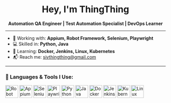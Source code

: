 <h1 align="center">Hey, I'm ThingThing</h1>

<p align="center">
  <b>Automation QA Engineer | Test Automation Specialist | DevOps Learner</b>
</p>

---

- 🤖 Working with: <strong>Appium, Robot Framework, Selenium, Playwright</strong>  
- 💻 Skilled in: <strong>Python, Java</strong>  
- 🚀 Learning: <strong>Docker, Jenkins, Linux, Kubernetes</strong>  
- 📬 Reach me: <a href="mailto:sivthingthing@gmail.com">sivthingthing@gmail.com</a>

---

### 🔧 Languages & Tools I Use:

<p align="left">
  
  
  <!-- Robot Framework -->
  <img src="https://www.svgrepo.com/show/374049/robotframework.svg" height="40" alt="Robot Framework" title="Robot Framework" />

  <!-- Appium -->
  <img src="https://miro.medium.com/v2/resize:fit:800/0*_3QwoIFjiDL8zXTQ.png" height="40" alt="Appium (uses Android)" title="Appium" />
  
  <!-- Selenium -->
  <img src="https://www.selenium.dev/images/selenium_logo_square_green.png" height="40" alt="Selenium" title="Selenium" />
  
  <!-- Playwright -->
  <img src="https://playwright.dev/img/playwright-logo.svg" height="40" alt="Playwright" title="Playwright" />
  
  <!-- Python -->
  <img src="https://cdn.jsdelivr.net/gh/devicons/devicon/icons/python/python-original.svg" height="40" alt="Python" title="Python" />
  
  <!-- Java -->
  <img src="https://cdn.jsdelivr.net/gh/devicons/devicon/icons/java/java-original.svg" height="40" alt="Java" title="Java" />
  
  <!-- Docker -->
  <img src="https://cdn.jsdelivr.net/gh/devicons/devicon/icons/docker/docker-original.svg" height="40" alt="Docker" title="Docker" />
  
  <!-- Jenkins -->
  <img src="https://cdn.jsdelivr.net/gh/devicons/devicon/icons/jenkins/jenkins-original.svg" height="40" alt="Jenkins" title="Jenkins" />
  
  <!-- Kubernetes -->
  <img src="https://cdn.jsdelivr.net/gh/devicons/devicon/icons/kubernetes/kubernetes-plain.svg" height="40" alt="Kubernetes" title="Kubernetes" />
  
  <!-- Linux -->
  <img src="https://cdn.jsdelivr.net/gh/devicons/devicon/icons/linux/linux-original.svg" height="40" alt="Linux" title="Linux" />
</p>
